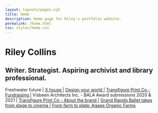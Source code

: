 ```yaml
---
layout: layouts/pages.njk
title: Home
description: Home page for Riley's portfolio website.
permalink: /home.html
css: styles/home.css
---
```


<link rel="stylesheet" href="styles/home.css">

<body>
    <h1 class="home-h1">Riley Collins</h1>
    <h2 class="home-h2">Writer. Strategist. Aspiring archivist and library professional.</h2>
    <p class="work"
        <a href="https://greatlakesbydesign.com/2021/09/27/freshwater-future/">Freshwater future |</a> 
        <a href="https://greatlakesbydesign.com/2021/09/02/x-house/">X house |</a>
        <a href="https://greatlakesbydesign.com/2021/08/18/design-your-world/">Design your world |</a>
        <a href="https://transfigureprintco.com/fundraising">Transfigure Print Co - Fundraising |</a>
        Visbeen Architects Inc. - BALA Award submissions 2020 & 2021 |
        <a href="https://transfigureprintco.com/about">Transfigure Print Co - About the brand |</a>
        <a href="https://solacemaggr.com/2021/04/27/grand-rapids-ballet-takes-from-stage-to-cinema/">Grand Rapids Ballet takes from stage to cinema |</a>
        <a href="https://solacemaggr.com/2021/03/26/from-farm-to-plate-agape-organic-farms/">From farm to plate: Agape Organic Farms</a>
    </p>
</body>